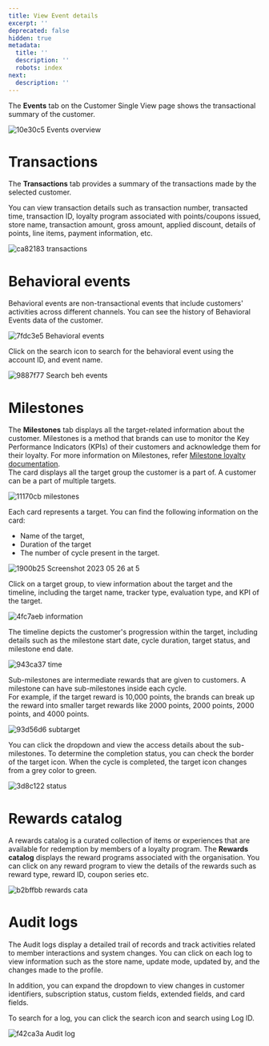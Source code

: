 ```yaml
---
title: View Event details
excerpt: ''
deprecated: false
hidden: true
metadata:
  title: ''
  description: ''
  robots: index
next:
  description: ''
---
```

The **Events** tab on the Customer Single View page shows the transactional summary of the customer.

![10e30c5 Events overview](https://files.readme.io/10e30c5-Events_overview.png)

# Transactions

The **Transactions** tab provides a summary of the transactions made by the selected customer.

You can view transaction details such as transaction number, transacted time, transaction ID, loyalty program associated with points/coupons issued, store name, transaction amount, gross amount, applied discount, details of points, line items, payment information, etc.

![ca82183 transactions](https://files.readme.io/ca82183-transactions.png)

# Behavioral events

Behavioral events are non-transactional events that include customers' activities across different channels. You can see the history of Behavioral Events data of the customer.

![7fdc3e5 Behavioral events](https://files.readme.io/7fdc3e5-Behavioral_events.png)

Click on the search icon to search for the behavioral event using the account ID, and event name.

![9887f77 Search beh events](https://files.readme.io/9887f77-Search_beh_events.gif)

# Milestones

The **Milestones** tab displays all the <Glossary>target</Glossary>-related information about the customer. Milestones is a method that brands can use to monitor the Key Performance Indicators (KPIs) of their customers and acknowledge them for their loyalty. For more information on Milestones, refer [Milestone loyalty documentation](https://docs.capillarytech.com/docs/target-loyalty).\
The card displays all the <Glossary>target group</Glossary>  the customer is a part of. A customer can be a part of multiple targets.

![11170cb milestones](https://files.readme.io/11170cb-milestones.png)

Each card represents a target. You can find the following information on the card:

* Name of the target,
* Duration of the target
* The number of <Glossary>cycle</Glossary> present in the target.

![1900b25 Screenshot 2023 05 26 at 5](https://files.readme.io/1900b25-Screenshot_2023-05-26_at_5.37.23_PM.png)

Click on a target group, to view information about the target and the timeline, including the target name, tracker type, evaluation type, and KPI of the target.

![4fc7aeb information](https://files.readme.io/4fc7aeb-information.png)

The timeline depicts the customer's progression within the target, including details such as the milestone start date, cycle duration, target status, and milestone end date.

![943ca37 time](https://files.readme.io/943ca37-time.png)

Sub-milestones are intermediate rewards that are given to customers. A milestone can have <Glossary>sub-milestones</Glossary> inside each cycle.\
For example, if the target reward is 10,000 points, the brands can break up the reward into smaller target rewards like 2000 points, 2000 points, 2000 points, and 4000 points.

![93d56d6 subtarget](https://files.readme.io/93d56d6-subtarget.gif)

You can click the dropdown and view the access details about the sub-milestones. To determine the completion status, you can check the border of the target icon. When the cycle is completed, the target icon changes from a grey color to green.

![3d8c122 status](https://files.readme.io/3d8c122-status.gif)

# Rewards catalog

A rewards catalog is a curated collection of items or experiences that are available for redemption by members of a loyalty program. The **Rewards catalog** displays the reward programs associated with the organisation. You can click on any reward program to view the details of the rewards such as reward type, reward ID, coupon series etc. 

![b2bffbb rewards cata](https://files.readme.io/b2bffbb-rewards_cata.png)

# Audit logs

The Audit logs display a detailed trail of records and track activities related to member interactions and system changes. You can click on each log to view information such as the store name, update mode, updated by, and the changes made to the profile. 

In addition, you can expand the dropdown to view changes in customer identifiers, subscription status, custom fields, extended fields, and card fields. 

To search for a log, you can click the search icon and search using Log ID.

![f42ca3a Audit log](https://files.readme.io/f42ca3a-Audit_log.png)
